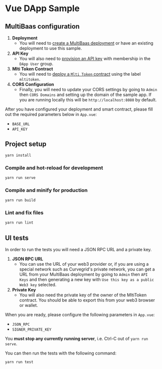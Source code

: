 # Vue DApp Sample

## MultiBaas configuration

1. **Deployment**
    - You will need to [create a MultiBaas deployment](https://www.curvegrid.com/docs/3-0-getting-started-creating-a-multibaas-deployment/) or have an existing deployment to use this sample.
2. **API Key**
    - You will also need to [provision an API key](https://www.curvegrid.com/docs/5-1-generate-api-keys/) with membership in the `DApp User` group.
3. **Mlti Token Contract**
    - You will need to [deploy a `Mlti Token` contract](https://www.curvegrid.com/docs/4-3-deploy-a-smart-contract/) using the label `mltitoken`.
4. **CORS Configuration**
    - Finally, you will need to update your CORS settings by going to `Admin` then `CORS Domains` and setting up the domain of the sample app. If you are running locally this will be `http://localhost:8080` by default.

After you have configured your deployment and smart contract, please fill out the required parameters below in `App.vue`:

- `BASE_URL`
- `API_KEY`

## Project setup

```sh
yarn install
```

### Compile and hot-reload for development

```sh
yarn run serve
```

### Compile and minify for production

```sh
yarn run build
```

### Lint and fix files

```sh
yarn run lint
```

## UI tests

In order to run the tests you will need a JSON RPC URL and a private key.

1. **JSON RPC URL**
    - You can use the URL of your web3 provider or, if you are using a special network such as Curvegrid's private network, you can get a URL from your MultiBaas deployment by going to `Admin` then `API Keys` and then generating a new key with `Use this key as a public Web3 key` selected.
2. **Private Key**
    - You will also need the private key of the owner of the MltiToken contract. You should be able to export this from your web3 browser or wallet.

When you are ready, please configure the following parameters in `App.vue`:

- `JSON_RPC`
- `SIGNER_PRIVATE_KEY`

You **must stop any currently running server**, i.e. Ctrl-C out of `yarn run serve`.

You can then run the tests with the following command:

```sh
yarn run test
```